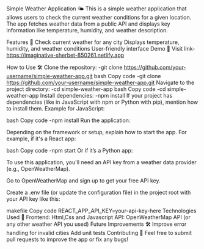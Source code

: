 Simple Weather Application 🌤️
This is a simple weather application that allows users to check the current weather conditions for a given location. The app fetches weather data from a public API and displays key information like temperature, humidity, and weather description.

Features 🚀
Check current weather for any city
Displays temperature, humidity, and weather conditions
User-friendly interface
Demo 📸
Visit link-
https://imaginative-sherbet-850261.netlify.app

How to Use 🛠️
Clone the repository:
-git clone https://github.com/your-username/simple-weather-app.git
bash
Copy code
-git clone https://github.com/your-username/simple-weather-app.git
Navigate to the project directory:
-cd simple-weather-app
bash
Copy code
-cd simple-weather-app
Install dependencies:
-npm install
If your project has dependencies (like in JavaScript with npm or Python with pip), mention how to install them. Example for JavaScript:

bash
Copy code
-npm install
Run the application:

Depending on the framework or setup, explain how to start the app. For example, if it's a React app:

bash
Copy code
-npm start
Or if it’s a Python app:

To use this application, you'll need an API key from a weather data provider (e.g., OpenWeatherMap).

Go to OpenWeatherMap and sign up to get your free API key.

Create a .env file (or update the configuration file) in the project root with your API key like this:

makefile
Copy code
REACT_APP_API_KEY=your-api-key-here
Technologies Used 🧰
Frontend: Html,Css and Javascript
API: OpenWeatherMap API (or any other weather API you used) 
Future Improvements 🛠️
Improve error handling for invalid cities
Add unit tests
Contributing 🤝
Feel free to submit pull requests to improve the app or fix any bugs!
